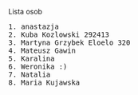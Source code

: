 

Lista osob
<pre>
1. anastazja
2. Kuba Kozlowski 292413
3. Martyna Grzybek Eloelo 320
4. Mateusz Gawin
5. Karalina
6. Weronika :)
7. Natalia
8. Maria Kujawska
</pre>

